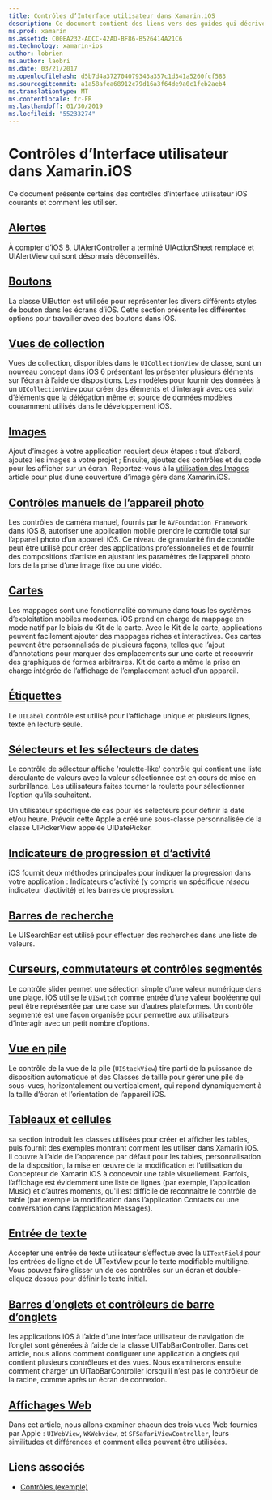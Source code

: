 ```yaml
---
title: Contrôles d’Interface utilisateur dans Xamarin.iOS
description: Ce document contient des liens vers des guides qui décrivent les différentes iOS contrôles d’interface utilisateur qui permettent aux développeurs de Xamarin.iOS. Contenu lié présente les alertes, boutons, vues de collection, images, contrôles de la caméra manuelle, cartes, étiquettes, sélecteurs, les sélecteurs de dates et bien plus encore.
ms.prod: xamarin
ms.assetid: C00EA232-ADCC-42AD-BF86-B526414A21C6
ms.technology: xamarin-ios
author: lobrien
ms.author: laobri
ms.date: 03/21/2017
ms.openlocfilehash: d5b7d4a372704079343a357c1d341a5260fcf583
ms.sourcegitcommit: a1a58afea68912c79d16a3f64de9a0c1feb2aeb4
ms.translationtype: MT
ms.contentlocale: fr-FR
ms.lasthandoff: 01/30/2019
ms.locfileid: "55233274"
---
```

# <a name="user-interface-controls-in-xamarinios"></a>Contrôles d’Interface utilisateur dans Xamarin.iOS

Ce document présente certains des contrôles d’interface utilisateur iOS courants et comment les utiliser.

## <a name="alertsalertsmd"></a>[Alertes](alerts.md)

À compter d’iOS 8, UIAlertController a terminé UIActionSheet remplacé et UIAlertView qui sont désormais déconseillés.

## <a name="buttonsbuttonsmd"></a>[Boutons](buttons.md)

La classe UIButton est utilisée pour représenter les divers différents styles de bouton dans les écrans d’iOS. Cette section présente les différentes options pour travailler avec des boutons dans iOS.

## <a name="collection-viewsuicollectionviewmd"></a>[Vues de collection](uicollectionview.md)

Vues de collection, disponibles dans le `UICollectionView` de classe, sont un nouveau concept dans iOS 6 présentant les présenter plusieurs éléments sur l’écran à l’aide de dispositions. Les modèles pour fournir des données à un `UICollectionView` pour créer des éléments et d’interagir avec ces suivi d’éléments que la délégation même et source de données modèles couramment utilisés dans le développement iOS.

## <a name="imagesimagemd"></a>[Images](image.md)

Ajout d’images à votre application requiert deux étapes : tout d’abord, ajoutez les images à votre projet ; Ensuite, ajoutez des contrôles et du code pour les afficher sur un écran. Reportez-vous à la [utilisation des Images](~/ios/app-fundamentals/images-icons/index.md) article pour plus d’une couverture d’image gère dans Xamarin.iOS.

## <a name="manual-camera-controlsintro-to-manual-camera-controlsmd"></a>[Contrôles manuels de l’appareil photo](intro-to-manual-camera-controls.md)

Les contrôles de caméra manuel, fournis par le `AVFoundation Framework` dans iOS 8, autoriser une application mobile prendre le contrôle total sur l’appareil photo d’un appareil iOS. Ce niveau de granularité fin de contrôle peut être utilisé pour créer des applications professionnelles et de fournir des compositions d’artiste en ajustant les paramètres de l’appareil photo lors de la prise d’une image fixe ou une vidéo.

## <a name="mapsios-mapsindexmd"></a>[Cartes](ios-maps/index.md)

Les mappages sont une fonctionnalité commune dans tous les systèmes d’exploitation mobiles modernes. iOS prend en charge de mappage en mode natif par le biais du Kit de la carte. Avec le Kit de la carte, applications peuvent facilement ajouter des mappages riches et interactives. Ces cartes peuvent être personnalisés de plusieurs façons, telles que l’ajout d’annotations pour marquer des emplacements sur une carte et recouvrir des graphiques de formes arbitraires. Kit de carte a même la prise en charge intégrée de l’affichage de l’emplacement actuel d’un appareil.

## <a name="labelslabelsmd"></a>[Étiquettes](labels.md)

Le `UILabel` contrôle est utilisé pour l’affichage unique et plusieurs lignes, texte en lecture seule.

## <a name="pickers-and-date-pickerspickermd"></a>[Sélecteurs et les sélecteurs de dates](picker.md)

Le contrôle de sélecteur affiche 'roulette-like' contrôle qui contient une liste déroulante de valeurs avec la valeur sélectionnée est en cours de mise en surbrillance. Les utilisateurs faites tourner la roulette pour sélectionner l’option qu’ils souhaitent.

Un utilisateur spécifique de cas pour les sélecteurs pour définir la date et/ou heure. Prévoir cette Apple a créé une sous-classe personnalisée de la classe UIPickerView appelée UIDatePicker.

## <a name="progress-and-activity-indicatorsprogress-activity-indicatormd"></a>[Indicateurs de progression et d’activité](progress-activity-indicator.md)

iOS fournit deux méthodes principales pour indiquer la progression dans votre application : Indicateurs d’activité (y compris un spécifique _réseau_ indicateur d’activité) et les barres de progression.

## <a name="search-barssearchbarmd"></a>[Barres de recherche](searchbar.md)

Le UISearchBar est utilisé pour effectuer des recherches dans une liste de valeurs. 

## <a name="sliders-switches-and-segmented-controlsslider-switch-segmented-controlsmd"></a>[Curseurs, commutateurs et contrôles segmentés](slider-switch-segmented-controls.md)

Le contrôle slider permet une sélection simple d’une valeur numérique dans une plage. iOS utilise le `UISwitch` comme entrée d’une valeur booléenne qui peut être représentée par une case sur d’autres plateformes. Un contrôle segmenté est une façon organisée pour permettre aux utilisateurs d’interagir avec un petit nombre d’options.

## <a name="stack-viewuistackviewmd"></a>[Vue en pile](uistackview.md)

Le contrôle de la vue de la pile (`UIStackView`) tire parti de la puissance de disposition automatique et des Classes de taille pour gérer une pile de sous-vues, horizontalement ou verticalement, qui répond dynamiquement à la taille d’écran et l’orientation de l’appareil iOS.

## <a name="tables-and-cellstablesindexmd"></a>[Tableaux et cellules](tables/index.md)

sa section introduit les classes utilisées pour créer et afficher les tables, puis fournit des exemples montrant comment les utiliser dans Xamarin.iOS. Il couvre à l’aide de l’apparence par défaut pour les tables, personnalisation de la disposition, la mise en œuvre de la modification et l’utilisation du Concepteur de Xamarin iOS à concevoir une table visuellement. Parfois, l’affichage est évidemment une liste de lignes (par exemple, l’application Music) et d’autres moments, qu'il est difficile de reconnaître le contrôle de table (par exemple la modification dans l’application Contacts ou une conversation dans l’application Messages).

## <a name="text-inputtext-inputmd"></a>[Entrée de texte](text-input.md)

Accepter une entrée de texte utilisateur s’effectue avec la `UITextField` pour les entrées de ligne et de UITextView pour le texte modifiable multiligne. Vous pouvez faire glisser un de ces contrôles sur un écran et double-cliquez dessus pour définir le texte initial.

## <a name="tab-bars-and-tab-bar-controllerscreating-tabbed-applicationsmd"></a>[Barres d’onglets et contrôleurs de barre d’onglets](creating-tabbed-applications.md)

les applications iOS à l’aide d’une interface utilisateur de navigation de l’onglet sont générées à l’aide de la classe UITabBarController. Dans cet article, nous allons comment configurer une application à onglets qui contient plusieurs contrôleurs et des vues. Nous examinerons ensuite comment charger un UITabBarController lorsqu’il n’est pas le contrôleur de la racine, comme après un écran de connexion.

## <a name="web-viewsuiwebviewmd"></a>[Affichages Web](uiwebview.md)

Dans cet article, nous allons examiner chacun des trois vues Web fournies par Apple : `UIWebView`, `WKWebview`, et `SFSafariViewController`, leurs similitudes et différences et comment elles peuvent être utilisées.

## <a name="related-links"></a>Liens associés

- [Contrôles (exemple)](https://developer.xamarin.com/samples/Controls/)
